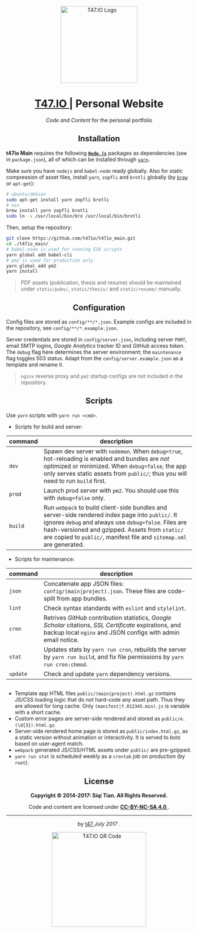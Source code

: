 <div align="center">
  <img src="https://t47.io/t47_logo.png" alt="T47.IO Logo" width="208" />
  <h1>
    <a href="https://t47.io/" taregt="_blank">
      T47.IO
    </a>
    | Personal Website</h1>
  <p>
    <i>Code and Content</i>
    for the personal portfolio
  </p>
</div>


<h2 align="center">Installation</h2>

**t47io Main** requires the following [**`Node.js`**](https://nodejs.org/) packages as dependencies (see in `package.json`), all of which can be installed through [`yarn`](https://yarnpkg.com/).

Make sure you have `nodejs` and `babel-node` ready globally. Also for static compression of asset files, install `yarn`, `zopfli` and `brotli` globally (by [`brew`](https://brew.sh/) or `apt-get`):

```sh
# ubuntu/debian
sudo apt-get install yarn zopfli brotli
# osx
brew install yarn zopfli brotli
sudo ln -s /usr/local/bin/bro /usr/local/bin/brotli
```

Then, setup the repository:

```sh
git clone https://github.com/t47io/t47io_main.git
cd ./t47io_main/
# babel-node is used for running ES6 scripts
yarn global add babel-cli
# pm2 is used for production only
yarn global add pm2
yarn install
```

> PDF assets (publication, thesis and resume) should be maintained under `static/pubs/`, `static/thesis/` and `static/resume/` manually.


<h2 align="center">Configuration</h2>

Config files are stored as `config/**/*.json`. Example configs are included in the repository, see `config/**/*.example.json`.

Server credentials are stored in `config/server.json`, including server `PORT`, email SMTP logins, _Google Analytics_ tracker ID and _GitHub_ access token. The `debug` flag here determines the server environment; the `maintenance` flag toggles 503 status. Adapt from the `config/server.example.json` as a template and rename it.


> `nginx` reverse proxy and `pm2` startup configs are _not_ included in the repository.


<h2 align="center">Scripts</h2>

Use `yarn` scripts with `yarn run <cmd>`.

- Scripts for build and server:

| command | description |
| --- | --- |
| `dev` | Spawn dev server with `nodemon`. When `debug=true`, hot-reloading is enabled and bundles are _not_ optimized or minimized. When `debug=false`, the app only serves static assets from `public/`; thus you will need to run `build` first. |
| `prod` | Launch prod server with `pm2`. You should use this with `debug=false` only. |
| `build` | Run `webpack` to build client-side bundles and server-side rendered index page into `public/`. It ignores `debug` and always use `debug=false`. Files are hash-versioned and gzipped. Assets from `static/` are copied to `public/`, manifest file and `sitemap.xml` are generated. |

- Scripts for maintenance:

| command | description |
| --- | --- |
| `json` | Concatenate app JSON files: `config/(main\|project).json`. These files are code-split from app bundles. |
| `lint` | Check syntax standards with `eslint` and `stylelint`. |
| `cron` | Retrives _GitHub_ contribution statistics, _Google Scholar_ citations, _SSL Certificate_ expirations, and backup local `nginx` and JSON configs with admin email notice. |
| `stat` | Updates stats by `yarn run cron`, rebuilds the server by `yarn run build`, and fix file permissions by `yarn run cron:chmod`. |
| `update` | Check and update `yarn` dependency versions. |


<h2 align="center"></h2>

- Template app HTML files `public/(main|project).html.gz` contains JS/CSS loading logic that do not hard-code any asset path. Thus they are allowed for long cache. Only `(manifest|f.012345.min).js` is variable with a short cache.
- Custom error pages are server-side rendered and stored as `public/e.(\d{3}).html.gz`.
- Server-side rendered home page is stored as `public/index.html.gz`, as a static version without animation or interactivity. It is served to _bots_ based on user-agent match.
- `webpack` generated JS/CSS/HTML assets under `public/` are pre-gzipped.
- `yarn run stat` is scheduled weekly as a `crontab` job on production (by `root`).


<div align="center">
  <h2>License</h2>
  <p><b>Copyright &copy; 2014-2017: Siqi Tian. All Rights Reserved.</b></p>
  <p>
    Code and content are licensed under
    <a href="https://creativecommons.org/licenses/by-nc-sa/4.0/" target="_blank">
      <b>CC-BY-NC-SA 4.0</b>
    </a>
    .
  </p>
  <hr/>
  <p>
    by
    <a href="https://t47.io/" target="_blank">
      t47
    </a>
    <i>July 2017</i>
    .
  </p>
  <img src="https://t47.io/t47_qr_code.png" alt="T47.IO QR Code" width="256" />
</div>

